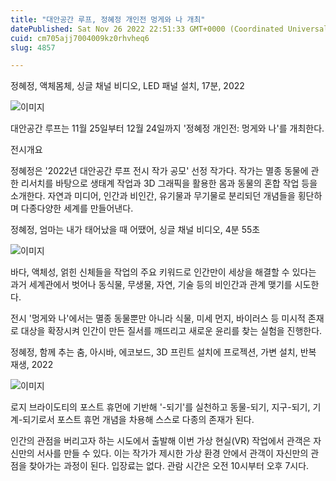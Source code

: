 ```yaml
---
title: "대안공간 루프, 정혜정 개인전 멍게와 나 개최"
datePublished: Sat Nov 26 2022 22:51:33 GMT+0000 (Coordinated Universal Time)
cuid: cm705ajj7004009kz0rhvheq6
slug: 4857

---
```



정혜정, 액체몸체, 싱글 채널 비디오, LED 패널 설치, 17분, 2022

![이미지](https://cdn.hashnode.com/res/hashnode/image/upload/v1739257970812/edf8f742-e77e-4777-969c-7566cddf9f6a.jpeg)

대안공간 루프는 11월 25일부터 12월 24일까지 '정혜정 개인전: 멍게와 나'를 개최한다.

전시개요

정혜정은 '2022년 대안공간 루프 전시 작가 공모' 선정 작가다. 작가는 멸종 동물에 관한 리서치를 바탕으로 생태계 작업과 3D 그래픽을 활용한 몸과 동물의 혼합 작업 등을 소개한다. 자연과 미디어, 인간과 비인간, 유기물과 무기물로 분리되던 개념들을 횡단하며 다종다양한 세계를 만들어낸다.

정혜정, 엄마는 내가 태어났을 때 어땠어, 싱글 채널 비디오, 4분 55초

![이미지](https://cdn.hashnode.com/res/hashnode/image/upload/v1739257973226/ade318cf-90a1-43e2-af30-b37207c999ea.jpeg)

바다, 액체성, 얽힌 신체들을 작업의 주요 키워드로 인간만이 세상을 해결할 수 있다는 과거 세계관에서 벗어나 동식물, 무생물, 자연, 기술 등의 비인간과 관계 맺기를 시도한다.

전시 '멍게와 나'에서는 멸종 동물뿐만 아니라 식물, 미세 먼지, 바이러스 등 미시적 존재로 대상을 확장시켜 인간이 만든 질서를 깨뜨리고 새로운 윤리를 찾는 실험을 진행한다.

정혜정, 함께 추는 춤, 아시바, 에코보드, 3D 프린트 설치에 프로젝션, 가변 설치, 반복 재생, 2022

![이미지](https://cdn.hashnode.com/res/hashnode/image/upload/v1739257974992/6fb3f154-f2d9-4c29-a14c-7574b74716b0.jpeg)

로지 브라이도티의 포스트 휴먼에 기반해 '-되기'를 실천하고 동물-되기, 지구-되기, 기계-되기로서 포스트 휴먼 개념을 차용해 스스로 다종의 존재가 된다.

인간의 관점을 버리고자 하는 시도에서 출발해 이번 가상 현실(VR) 작업에서 관객은 자신만의 서사를 만들 수 있다. 이는 작가가 제시한 가상 환경 안에서 관객이 자신만의 관점을 찾아가는 과정이 된다. 입장료는 없다. 관람 시간은 오전 10시부터 오후 7시다.